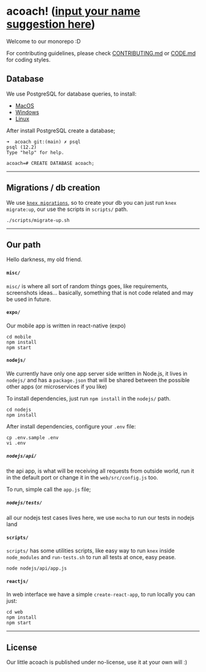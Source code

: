 acoach! ([input your name suggestion here](https://github.com/umpordez/acoach/issues/2))
===


Welcome to our monorepo :D

For contributing guidelines, please check [CONTRIBUTING.md](https://github.com/umpordez/acoach/blob/main/CONTRIBUTING.md) or [CODE.md](https://github.com/umpordez/acoach/blob/main/CODE.md) for coding styles.

## Database

We use PostgreSQL for database queries, to install:

- [MacOS](https://gist.github.com/ibraheem4/ce5ccd3e4d7a65589ce84f2a3b7c23a3)
- [Windows](https://www.postgresql.org/download/windows/)
- [Linux](https://www.postgresql.org/download/linux/)

After install PostgreSQL create a database;

```shell
➜  acoach git:(main) ✗ psql
psql (12.2)
Type "help" for help.

acoach=# CREATE DATABASE acoach;
```

---

## Migrations / db creation

We use [`knex migrations`](http://knexjs.org/#Migrations), so to create your db
you can just run `knex migrate:up`, our use the scripts in `scripts/` path.

```shell
./scripts/migrate-up.sh
```


---

## Our path

Hello darkness, my old friend.

#### `misc/`

`misc/` is where all sort of random things goes, like requirements, screenshots
ideas... basically, something that is not code related and may be used in future.

#### `expo/`

Our mobile app is written in react-native (expo)


```shell
cd mobile
npm install
npm start
```


#### `nodejs/`

We currently have only one app server side written in Node.js, it lives in `nodejs/`
and has a `package.json` that will be shared between the possible other apps
(or microservices if you like)

To install dependencies, just run `npm install` in the `nodejs/` path.

```shell
cd nodejs
npm install
```

After install dependencies, configure your `.env` file:

```shell
cp .env.sample .env
vi .env
```

##### `nodejs/api/`

the api app, is what will be receiving all requests from outside world, run it
in the default port or change it in the `web/src/config.js` too.

To run, simple call the `app.js` file;

##### `nodejs/tests/`

all our nodejs test cases lives here, we use `mocha` to run our tests in
nodejs land

#### `scripts/`

`scripts/` has some utilities scripts, like easy way to run `knex` inside
`node_modules` and `run-tests.sh` to run all tests at once, easy pease.


```shell
node nodejs/api/app.js
```

#### `reactjs/`

In web interface we have a simple `create-react-app`, to run locally you can just:

```shell
cd web
npm install
npm start
```

---

## License


Our little acoach is published under no-license, use it at your own will :)
